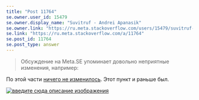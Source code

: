 ```yaml
---
title: "Post 11764"
se.owner.user_id: 15479
se.owner.display_name: "Suvitruf - Andrei Apanasik"
se.owner.link: "https://ru.meta.stackoverflow.com/users/15479/suvitruf-andrei-apanasik"
se.link: "https://ru.meta.stackoverflow.com/a/11764"
se.post_id: 11764
se.post_type: answer
---
```

<blockquote>
<p>Обсуждение на Meta.SE упоминает довольно неприятные изменения, например:</p>
</blockquote>
<p>По этой части <a href="https://gist.github.com/pxeger/f00bae9440f0c8bc5d88c389c84b9e47/revisions" rel="nofollow noreferrer">ничего не изменилось</a>. Этот пункт и раньше был.</p>
<p><a href="https://i.stack.imgur.com/yaU2E.png" rel="nofollow noreferrer"><img src="https://i.stack.imgur.com/yaU2E.png" alt="введите сюда описание изображения" /></a></p>
